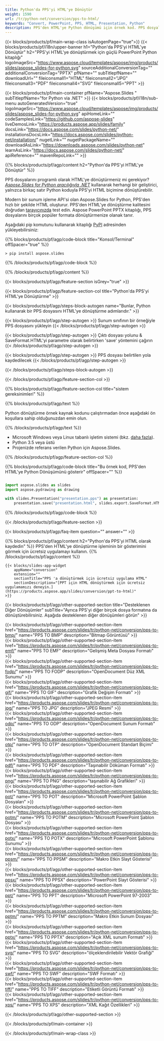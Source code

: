 ```yaml
---
title: Python'da PPS'yi HTML'ye Dönüştür
weight: 1590
url: /tr/python-net/conversion/pps-to-html/ 
keywords: "Convert, PowerPoint, PPS, HTML, Presentation, Python"
description: PPS'den HTML'ye Python dönüşümü için örnek kod. PPS dosyalarını HTML dosyalarına toplu olarak dönüştürmek için PowerPoint Python API'sini kullanın.
---
```


{{< blocks/products/pf/main-wrap-class isAutogenPage="true">}}
{{< blocks/products/pf/i18n/upper-banner h1="Python'da PPS'yi HTML'ye Dönüştür" h2="PPS'yi HTML'ye dönüştürmek için güçlü PowerPoint Python kitaplığı" logoImageSrc="https://www.aspose.cloud/templates/aspose/img/products/slides/aspose_slides-for-python.svg" sourceAdditionalConversionTag="" additionalConversionTag="PPTX" pfName="" subTitlepfName="" downloadUrl="" fileiconsmall1="HTML" fileiconsmall2="JPG" fileiconsmall3="PDF" fileiconsmall4="SVG" fileiconsmall5="PPT" >}}

{{< blocks/products/pf/main-container pfName="Aspose.Slides " subTitlepfName="for Python via .NET" >}}
{{< blocks/products/pf/i18n/sub-menu autoGeneratedVersion="true" logoImageSrc="https://www.aspose.cloud/templates/aspose/img/products/slides/aspose_slides-for-python.svg" apiHomeLink="" codeSamplesLink="https://github.com/aspose-slides" liveDemosLink="https://products.aspose.app/slides/family" docsLink="https://docs.aspose.com/slides/python-net/" installationsDocsLink="https://docs.aspose.com/slides/python-net/installation/" nugetLink="" nugetPackageName="" downloadAsLink="https://downloads.aspose.com/slides/python-net" learnAsLink="https://docs.aspose.com/slides/python-net/" apiReference="" mavenRepoLink="" >}}

{{% blocks/products/pf/agp/content h2="Python'da PPS'yi HTML'ye Dönüştür" %}}

PPS dosyalarını programlı olarak HTML'ye dönüştürmeniz mi gerekiyor? [*Aspose.Slides for Python aracılığıyla .NET*](https://products.aspose.com/slides/tr/python-net/) kullanarak herhangi bir geliştirici, yalnızca birkaç satır Python koduyla PPS'yi HTML biçimine dönüştürebilir.

Modern bir sunum işleme API'si olan Aspose.Slides for Python, PPS'den hızlı bir şekilde HTML oluşturur. PPS'den HTML'ye dönüştürme kalitesini doğrudan [tarayıcınızda](https://products.aspose.app/slides/conversion) test edin. Aspose PowerPoint PPTX kitaplığı, PPS dosyalarını birçok popüler formata dönüştürmenize olanak tanır.

Aşağıdaki pip komutunu kullanarak kitaplığı [PyPI](https://pypi.org/project/Aspose.Slides/) adresinden yükleyebilirsiniz:

{{% blocks/products/pf/agp/code-block title="Konsol/Terminal" offSpacer="true" %}}

```console
> pip install aspose.slides

```

{{% /blocks/products/pf/agp/code-block %}}

{{% /blocks/products/pf/agp/content %}}

{{< blocks/products/pf/agp/feature-section isGrey="true" >}}

{{< blocks/products/pf/agp/feature-section-col title="Python'da PPS'yi HTML'ye Dönüştürme" >}}

{{< blocks/products/pf/agp/steps-block-autogen name="Bunlar, Python kullanarak bir PPS dosyasını HTML'ye dönüştürme adımlarıdır." >}}

{{< blocks/products/pf/agp/step-autogen >}}
Sunum sınıfının bir örneğiyle PPS dosyasını yükleyin
{{< /blocks/products/pf/agp/step-autogen >}}

{{< blocks/products/pf/agp/step-autogen >}}
Çıktı dosyası yolunu & SaveFormat.HTML'yi parametre olarak belirtirken 'save' yöntemini çağırın
{{< /blocks/products/pf/agp/step-autogen >}}

{{< blocks/products/pf/agp/step-autogen >}}
PPS dosyası belirtilen yola kaydedilecek
{{< /blocks/products/pf/agp/step-autogen >}}

{{< /blocks/products/pf/agp/steps-block-autogen >}}

{{< /blocks/products/pf/agp/feature-section-col >}}

{{% blocks/products/pf/agp/feature-section-col title="sistem gereksinimleri" %}}

{{% blocks/products/pf/agp/text %}}

 Python dönüştürme örnek kaynak kodunu çalıştırmadan önce aşağıdaki ön koşullara sahip olduğunuzdan emin olun.

{{% /blocks/products/pf/agp/text %}}

- Microsoft Windows veya Linux tabanlı işletim sistemi (bkz. [daha fazla](https://docs.aspose.com/slides/python-net/system-requirements/)).
- Python 3.5 veya üstü
- Projenizde referans verilen Python için Aspose.Slides.

{{% /blocks/products/pf/agp/feature-section-col %}}

{{% blocks/products/pf/agp/code-block title="Bu örnek kod, PPS'den HTML'ye Python Dönüşümünü gösterir" offSpacer="" %}}

```py

import aspose.slides as slides
import aspose.pydrawing as drawing

with slides.Presentation("presentation.pps") as presentation:
    presentation.save("presentation.html", slides.export.SaveFormat.HTML5)

```
{{% /blocks/products/pf/agp/code-block %}}

{{< /blocks/products/pf/agp/feature-section >}}

{{< blocks/products/pf/agp/faq-item question="" answer="" >}}
 
{{% blocks/products/pf/agp/content h2="Python'da PPS'yi HTML olarak kaydedin" %}}
PPS'den HTML'ye dönüştürme işleminin bir gösterimini görmek için ücretsiz uygulamayı kullanın. 
{{% /blocks/products/pf/agp/content %}}

<!-- aboutfile Starts -->

<!-- aboutfile Ends -->

    {{< blocks/slides-app-widget 
        appName="conversion"
        extension=""
        sectionTitle="PPS 'a dönüştürmek için ücretsiz uygulama HTML" 
        sectionDescription="[PPT için HTML dönüştürmek için ücretsiz uygulamamızı deneyin.](https://products.aspose.app/slides/conversion/ppt-to-html)" 
    >}}
    
{{< blocks/products/pf/agp/other-supported-section title="Desteklenen Diğer Dönüşümler" subTitle="Ayrıca PPS'yi diğer birçok dosya formatına da dönüştürebilirsiniz. Aşağıda desteklenen diğer dönüşümleri görün" >}}

{{< blocks/products/pf/agp/other-supported-section-item href="https://products.aspose.com/slides/tr/python-net/conversion/pps-to-bmp/" name="PPS TO BMP" description="Bitmap Görüntüsü" >}}  
{{< blocks/products/pf/agp/other-supported-section-item href="https://products.aspose.com/slides/tr/python-net/conversion/pps-to-emf/" name="PPS TO EMF" description="Gelişmiş Meta Dosyası Formatı" >}}  
{{< blocks/products/pf/agp/other-supported-section-item href="https://products.aspose.com/slides/tr/python-net/conversion/pps-to-fodp/" name="PPS TO FODP" description="OpenDocument Düz XML Sunumu" >}}  
{{< blocks/products/pf/agp/other-supported-section-item href="https://products.aspose.com/slides/tr/python-net/conversion/pps-to-gif/" name="PPS TO GIF" description="Grafik Değişim Formatı" >}}  
{{< blocks/products/pf/agp/other-supported-section-item href="https://products.aspose.com/slides/tr/python-net/conversion/pps-to-jpg/" name="PPS TO JPG" description="JPEG Resmi" >}}  
{{< blocks/products/pf/agp/other-supported-section-item href="https://products.aspose.com/slides/tr/python-net/conversion/pps-to-odp/" name="PPS TO ODP" description="OpenDocument Sunum Formatı" >}}  
{{< blocks/products/pf/agp/other-supported-section-item href="https://products.aspose.com/slides/tr/python-net/conversion/pps-to-otp/" name="PPS TO OTP" description="OpenDocument Standart Biçimi" >}}  
{{< blocks/products/pf/agp/other-supported-section-item href="https://products.aspose.com/slides/tr/python-net/conversion/pps-to-pdf/" name="PPS TO PDF" description="Taşınabilir Döküman Formatı" >}}  
{{< blocks/products/pf/agp/other-supported-section-item href="https://products.aspose.com/slides/tr/python-net/conversion/pps-to-png/" name="PPS TO PNG" description="taşınabilir Ağ Grafikleri" >}}  
{{< blocks/products/pf/agp/other-supported-section-item href="https://products.aspose.com/slides/tr/python-net/conversion/pps-to-pot/" name="PPS TO POT" description="Microsoft PowerPoint Şablon Dosyaları" >}}  
{{< blocks/products/pf/agp/other-supported-section-item href="https://products.aspose.com/slides/tr/python-net/conversion/pps-to-potm/" name="PPS TO POTM" description="Microsoft PowerPoint Şablon Dosyası" >}}  
{{< blocks/products/pf/agp/other-supported-section-item href="https://products.aspose.com/slides/tr/python-net/conversion/pps-to-potx/" name="PPS TO POTX" description="Microsoft PowerPoint Şablonu Sunumu" >}}  
{{< blocks/products/pf/agp/other-supported-section-item href="https://products.aspose.com/slides/tr/python-net/conversion/pps-to-ppsm/" name="PPS TO PPSM" description="Makro Etkin Slayt Gösterisi" >}}  
{{< blocks/products/pf/agp/other-supported-section-item href="https://products.aspose.com/slides/tr/python-net/conversion/pps-to-ppsx/" name="PPS TO PPSX" description="PowerPoint Slayt Gösterisi" >}}  
{{< blocks/products/pf/agp/other-supported-section-item href="https://products.aspose.com/slides/tr/python-net/conversion/pps-to-ppt/" name="PPS TO PPT" description="Microsoft PowerPoint 97-2003" >}}  
{{< blocks/products/pf/agp/other-supported-section-item href="https://products.aspose.com/slides/tr/python-net/conversion/pps-to-pptm/" name="PPS TO PPTM" description="Makro Etkin Sunum Dosyası" >}}  
{{< blocks/products/pf/agp/other-supported-section-item href="https://products.aspose.com/slides/tr/python-net/conversion/pps-to-pptx/" name="PPS TO PPTX" description="Açık XML sunum Formatı" >}}  
{{< blocks/products/pf/agp/other-supported-section-item href="https://products.aspose.com/slides/tr/python-net/conversion/pps-to-svg/" name="PPS TO SVG" description="ölçeklendirilebilir Vektör Grafiği" >}}  
{{< blocks/products/pf/agp/other-supported-section-item href="https://products.aspose.com/slides/tr/python-net/conversion/pps-to-swf/" name="PPS TO SWF" description="SWF Formatı" >}}  
{{< blocks/products/pf/agp/other-supported-section-item href="https://products.aspose.com/slides/tr/python-net/conversion/pps-to-tiff/" name="PPS TO TIFF" description="Etiketli Görüntü Formatı" >}}  
{{< blocks/products/pf/agp/other-supported-section-item href="https://products.aspose.com/slides/tr/python-net/conversion/pps-to-xps/" name="PPS TO XPS" description="XML Kağıt Özellikleri" >}}  


{{< /blocks/products/pf/agp/other-supported-section >}}

{{< /blocks/products/pf/main-container >}}
    
{{< /blocks/products/pf/main-wrap-class >}}